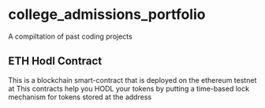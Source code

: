 # college_admissions_portfolio
A compiltation of past coding projects

## ETH Hodl Contract
This is a blockchain smart-contract that is deployed on the ethereum testnet at 
This contracts help you HODL your tokens by putting a time-based lock mechanism for tokens stored at the address 
